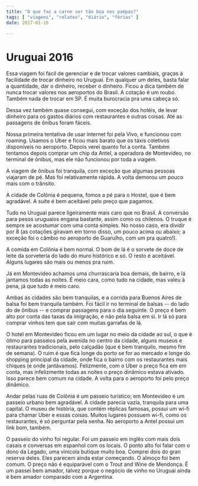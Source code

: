```yaml
---
title: "O que faz a carne ser tão boa nos pampas?"
tags: [ "viagens", "relatos", "diário", "férias" ]
date: 2017-01-16

---
```

# Uruguai 2016

Essa viagem foi fácil de gerenciar e de trocar valores cambiais, graças à facilidade de trocar dinheiro no Uruguai. Em qualquer um deles, basta falar a quantidade, dar o dinheiro, receber o dinheiro. Ficou a dica também de nunca trocar valores nos aeroportos do Brasil. A cotação é um roubo. Também nada de trocar em SP. É muita burocracia pra uma cabeça só.

Dessa vez também quase consegui, com exceção dos hotéis, de levar dinheiro para os gastos diários com restaurantes e outras coisas. Até as passagens de ônibus foram fáceis.

Nossa primeira tentativa de usar internet foi pela Vivo, e funcionou com roaming. Usamos o Uber e ficou mais barato que os táxis coletivos disponíveis no aeroporto. Depois verei quanto foi a conta. Também tentamos depois comprar um chip da Antel, a operadora de Montevideo, no terminal de ônibus, mas ele não funcionou por toda a viagem.

A viagem de ônibus foi tranquila, com exceção que algumas pessoas viajaram de pé. Mas foi relativamente rápida. A volta demorou um pouco mais com o trânsito.

A cidade de Colônia é pequena, fomos a pé para o Hostel, que é bem agradável. A suíte é bem aceitável pelo preço que pagamos.

Tudo no Uruguai parece ligeiramente mais caro que no Brasil. A conversão para pesos uruguaios engana bastante, assim como os chilenos. O truque é sempre se acostumar com uma conta simples. No nosso caso, era dividir por 8 (as cotações giravam em torno disso, um pouco acima ou abaixo; a exceção foi o câmbio no aeroporto de Guarulho, com um pra quatro!).

A comida em Colônia é bem normal. O bom de lá é o sorvete de doce de leite da sorveteria do lado do muro histórico e só. O resto é aceitável. Alguns lugares são mais ou menos pra ruim.

Já em Montevideo achamos uma churrascaria boa demais, de bairro, e lá jantamos todas as noites. É meio cara, como tudo na cidade, mas valeu à pena, já que tudo é meio caro.

Ambas as cidades são bem tranquilas, e a corrida para Buenos Aires de balsa foi bem tranquila também. Foi fácil ir no terminal de balsas -- do lado do de ônibus -- e comprar passagens para o dia seguinte. O preço é bem alto por conta das taxas da imigração, e não pela balsa em si. Ir lá só para comprar vinhos tem que sair com muitas garrafas de lá.

O hotel em Montevideo ficou em um lugar no meio da cidade ao sul, o que é ótimo para passeios pela avenida no centro da cidade, alguns museus e restaurantes tradicionais, pelo calçadão (que é bem tranquilo, mesmo fim de semana). O ruim é que fica longe do porto se for ao mercado e longe do shopping principal da cidade, onde fica o bairro com os restaurantes mais chiques (e onde jantávamos). Felizmente, com o Uber o preço fica em em conta, mas infelizmente todas as noites o preço dinâmico estava ativado. Isso parece bem comum na cidade. A volta para o aeroporto foi pelo preço dinâmico.

Andar pelas ruas de Colônia é um passeio turístico; em Montevideo é um passeio urbano bem agradável. A cidade parecia vazia, tranquila para uma capital. O museu de história, que contém réplicas famosas, possui um wi-fi para chamar Uber e essas coisas. Muitos lugares possuem wi-fi, como os restaurantes, é só perguntar pela senha. No aeroporto a Antel possui um link bom, também.

O passeio do vinho foi regular. Foi um passeio em inglês com mais dois casais e conversas em espanhol com os locais. O ponto alto foi falar com o dono da Legado, uma vinícola butique muito boa. Comprei dois do gran reserva deles. Eles parecem ainda estar começando. O almoço foi bem comum. O preço não é equiparável com o Trout and Wine de Mendonça. É um passei bem amador, talvez porque o negócio de vinho no Uruguai ainda é bem amador comparado com a Argentina.
